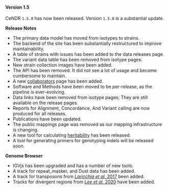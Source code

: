#### Version 1.5

CeNDR `1.5.0` has now been released. Version `1.5.0` is a substantial update.

__Release Notes__

* The primary data model has moved from isotypes to strains.
* The backend of the site has been substantially restructured to improve maintainability.
* A table of strains with issues has been added to the data releases page.
* The variant data table has been removed from isotype pages.
* New strain collection images have been added.
* The API has been removed. It did not see a lot of usage and become cumbersome to maintain.
* A new [collaborators](/about/collaborators) page has been added.
* Software and Methods have been moved to be per-release, as the pipeline is ever-evolving.
* Data links have been removed from isotype pages; They are still available on the release pages.
* Reports for Alignment, Concordance, And Variant calling are now produced for all releases.
* Publications have been updated.
* The public mappings page was removed as our mapping infrastructure is changing.
* A new tool for calculating [heritability](/tools/heritability) has been released.
* A tool for generating primers for genotyping indels will be released soon.

__Genome Browser__

* IGVjs has been upgraded and has a number of new tools.
* A track for repeat_masker, and Dust data has been added.
* A track for transposons from [_Laricchia et al._ 2017](https://andersenlab.org/publications/2017Laricchia.pdf) been added.
* Tracks for divergent regions from [_Lee et al._ 2020](https://andersenlab.org/publications/2020LeebioRxiv.pdf) have been added.
